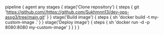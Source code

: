 pipeline {
    agent any
    stages {
        stage('Clone repository') {
            steps {
                git 'https://github.com//https://github.com/Sukhmnn13/dev-ops-assg3/tree/main.git'
            }
        }
        stage('Build image') {
            steps {
                sh 'docker build -t my-custom-image .'
            }
        }
        stage('Deploy image') {
            steps {
                sh 'docker run -d -p 8080:8080 my-custom-image'
            }
        }
    }
}
